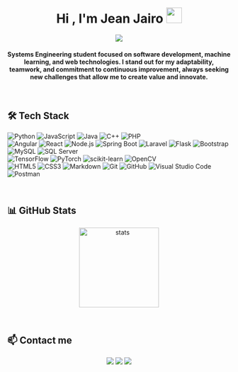 <h1 align="center">Hi , I'm Jean Jairo <img src="https://media.giphy.com/media/hvRJCLFzcasrR4ia7z/giphy.gif" width="35"></h1>
<p align="center">
  <a href="https://github.com/DenverCoder1/readme-typing-svg"><img src="https://readme-typing-svg.herokuapp.com?lines=Systems+engineering+Student&center=true&width=500&height=50"></a>
  <!--;Full+Stack+Web+Developer;DS%20|%20AI%20|%20ML%20Enthusiast;Graphic%20Designer;Always%20learning%20new%20things-->
</p>
<!--## <picture><img src = "https://github.com/7oSkaaa/7oSkaaa/blob/main/Images/about_me.gif?raw=true" width = 50px></picture> About me-->
<h4 align="center">
Systems Engineering student focused on software development, 
machine learning, and web technologies. 
I stand out for my adaptability, teamwork, and commitment to continuous improvement, 
always seeking new challenges that allow me to create value and innovate.
</h4>


<br>



## 🛠 Tech Stack

![Python](https://img.shields.io/badge/-Python-05122A?style=flat&logo=python)
![JavaScript](https://img.shields.io/badge/-JavaScript-05122A?style=flat&logo=javascript)
![Java](https://img.shields.io/badge/-Java-05122A?style=flat&logo=openjdk)
![C++](https://img.shields.io/badge/-C++-05122A?style=flat&logo=c%2B%2B)
![PHP](https://img.shields.io/badge/-PHP-05122A?style=flat&logo=php)\
![Angular](https://img.shields.io/badge/-Angular-05122A?style=flat&logo=angular)
![React](https://img.shields.io/badge/-React-05122A?style=flat&logo=react)
![Node.js](https://img.shields.io/badge/-Node.js-05122A?style=flat&logo=node.js)
![Spring Boot](https://img.shields.io/badge/-Spring%20Boot-05122A?style=flat&logo=spring-boot)
![Laravel](https://img.shields.io/badge/-Laravel-05122A?style=flat&logo=laravel)
![Flask](https://img.shields.io/badge/-Flask-05122A?style=flat&logo=flask)
![Bootstrap](https://img.shields.io/badge/-Bootstrap-05122A?style=flat&logo=bootstrap)\
![MySQL](https://img.shields.io/badge/-MySQL-05122A?style=flat&logo=mysql)
![SQL Server](https://img.shields.io/badge/-SQL%20Server-05122A?style=flat&logo=microsoft-sql-server)\
![TensorFlow](https://img.shields.io/badge/-TensorFlow-05122A?style=flat&logo=tensorflow)
![PyTorch](https://img.shields.io/badge/-PyTorch-05122A?style=flat&logo=pytorch)
![scikit-learn](https://img.shields.io/badge/-scikit--learn-05122A?style=flat&logo=scikitlearn)
![OpenCV](https://img.shields.io/badge/-OpenCV-05122A?style=flat&logo=opencv)\
![HTML5](https://img.shields.io/badge/-HTML5-05122A?style=flat&logo=html5)
![CSS3](https://img.shields.io/badge/-CSS3-05122A?style=flat&logo=css3&logoColor=1572B6)
![Markdown](https://img.shields.io/badge/-Markdown-05122A?style=flat&logo=markdown)
![Git](https://img.shields.io/badge/-Git-05122A?style=flat&logo=git)
![GitHub](https://img.shields.io/badge/-GitHub-05122A?style=flat&logo=github)
![Visual Studio Code](https://img.shields.io/badge/-VS%20Code-05122A?style=flat&logo=visualstudiocode&logoColor=007ACC)
![Postman](https://img.shields.io/badge/-Postman-05122A?style=flat&logo=postman)

<br>

## 📊 GitHub Stats

<p align="center">
  <img src="https://github-readme-stats.vercel.app/api?username=jeanjairo06&show_icons=true&theme=tokyonight" alt="stats" height="180"/>
</p>  

<br>

## 📫 Contact me

<p align="center">
  <a href="mailto:j.senadortorres@gmail.com"><img src="https://img.shields.io/badge/-Gmail-05122A?style=flat&logo=gmail" /></a>
  <a href="https://www.linkedin.com/in/jean-jairo-senador-torres-10a390378/"><img src="https://img.shields.io/badge/-LinkedIn-05122A?style=flat&logo=linkedin" /></a>
  <a href="https://github.com/JeanJairo06"><img src="https://img.shields.io/badge/-Portafolio-05122A?style=flat&logo=firefox" /></a>
</p>
